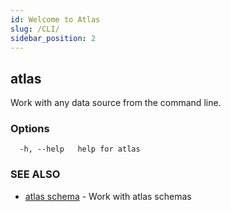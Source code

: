 ```yaml
---
id: Welcome to Atlas
slug: /CLI/
sidebar_position: 2
---
```


## atlas

Work with any data source from the command line.

### Options

```
  -h, --help   help for atlas
```

### SEE ALSO

* [atlas schema](atlas_schema.md)	 - Work with atlas schemas

